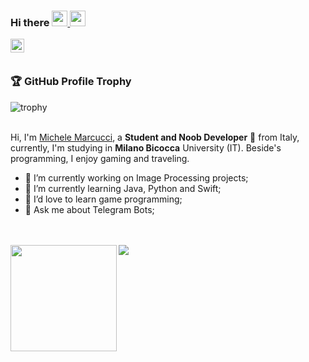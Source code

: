 ### Hi there <img src="https://media.giphy.com/media/hvRJCLFzcasrR4ia7z/giphy.gif" width="25px"><a href="https://t.me/mike_2000"> <img src="https://github.githubassets.com/images/mona-whisper.gif" width="25px">
  <img align="left" alt="Mike's Telegram" width="22px" src="https://upload.wikimedia.org/wikipedia/commons/thumb/8/82/Telegram_logo.svg/1024px-Telegram_logo.svg.png" />
</a>
  
<br />
<br />

### 🏆 GitHub Profile Trophy

![trophy](https://github-profile-trophy.vercel.app/?username=mik3sw&theme=dracula&no-frame=true&no-bg=true&title=MultiLanguage,Stars,Followers,Repositories,Commits)
<br />
<br />

Hi, I'm [Michele Marcucci](https://michelemarcucci.me), a **Student and Noob Developer** 🚀 from Italy, currently, I'm studying in **Milano Bicocca** University (IT). Beside's programming, I enjoy gaming and traveling.

<!--
<img align="right" alt="GIF" src="https://github.com/mik3sw/mik3sw/blob/main/code.gif?raw=true" width="400" height="240" />
Here are some ideas to get you started:
-->

- 🔭 I’m currently working on Image Processing projects;
- 🌱 I’m currently learning Java, Python and Swift;
- 👯 I’d love to learn game programming;
- 💬 Ask me about Telegram Bots;

<br />
<br />

<div>
  <img height="170" align="left" src="https://github-readme-stats.vercel.app/api?username=mik3sw&count_private=true&include_all_commits=true&theme=dracula&hide-border=true&show_icons=true" />
  <img src="https://github-readme-stats.vercel.app/api/top-langs/?username=mik3sw&layout=compact&theme=dracula" />
</div>
            
